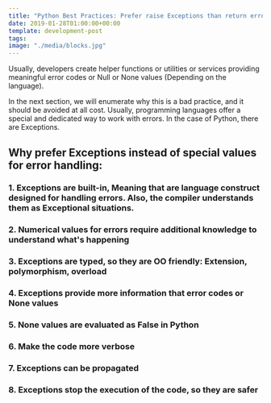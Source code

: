 ```yaml
---
title: "Python Best Practices: Prefer raise Exceptions than return error values"
date: 2019-01-28T01:00:00+00:00
template: development-post
tags: 
image: "./media/blocks.jpg"
---
```



Usually, developers create helper functions or utilities or services providing meaningful error codes or Null or None values (Depending on the language). 


In the next section, we will enumerate why this is a bad practice, and it should be avoided at all cost. Usually, programming languages offer a special and dedicated way to work with errors. In the case of Python, there are Exceptions.


## Why prefer Exceptions instead of special values for error handling:

### 1. Exceptions are built-in, Meaning that are language construct designed for handling errors. Also, the compiler understands them as Exceptional situations.

### 2. Numerical values for errors require additional knowledge to understand what's happening

### 3. Exceptions are typed, so they are OO friendly: Extension, polymorphism, overload

### 4. Exceptions provide more information that error codes or None values

### 5. None values are evaluated as False in Python

### 6. Make the code more verbose

### 7. Exceptions can be propagated

### 8. Exceptions stop the execution of the code, so they are safer